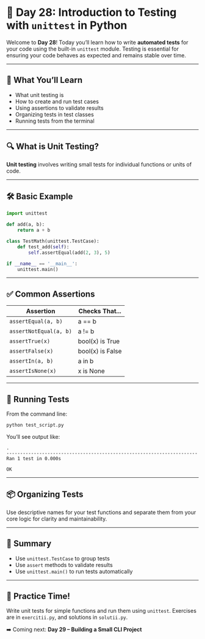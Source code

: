 # 🧪 Day 28: Introduction to Testing with `unittest` in Python

Welcome to **Day 28**! Today you’ll learn how to write **automated tests** for your code using the built-in `unittest` module. Testing is essential for ensuring your code behaves as expected and remains stable over time.

---

## 🧠 What You’ll Learn
- What unit testing is
- How to create and run test cases
- Using assertions to validate results
- Organizing tests in test classes
- Running tests from the terminal

---

## 🔍 What is Unit Testing?

**Unit testing** involves writing small tests for individual functions or units of code.

---

## 🛠 Basic Example

```python
import unittest

def add(a, b):
    return a + b

class TestMath(unittest.TestCase):
    def test_add(self):
        self.assertEqual(add(2, 3), 5)

if __name__ == '__main__':
    unittest.main()
```

---

## ✅ Common Assertions

| Assertion                     | Checks That...                          |
|-------------------------------|------------------------------------------|
| `assertEqual(a, b)`           | a == b                                  |
| `assertNotEqual(a, b)`        | a != b                                  |
| `assertTrue(x)`               | bool(x) is True                         |
| `assertFalse(x)`              | bool(x) is False                        |
| `assertIn(a, b)`              | a in b                                  |
| `assertIsNone(x)`             | x is None                               |

---

## 🧪 Running Tests

From the command line:

```bash
python test_script.py
```

You’ll see output like:

```
.
----------------------------------------------------------------------
Ran 1 test in 0.000s

OK
```

---

## 📦 Organizing Tests

Use descriptive names for your test functions and separate them from your core logic for clarity and maintainability.

---

## 🧰 Summary

- Use `unittest.TestCase` to group tests
- Use `assert` methods to validate results
- Use `unittest.main()` to run tests automatically

---

## 🎯 Practice Time!

Write unit tests for simple functions and run them using `unittest`. Exercises are in `exercitii.py`, and solutions in `solutii.py`.

➡️ Coming next: **Day 29 – Building a Small CLI Project**
